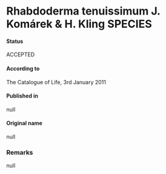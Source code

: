 # Rhabdoderma tenuissimum J. Komárek & H. Kling SPECIES

#### Status
ACCEPTED

#### According to
The Catalogue of Life, 3rd January 2011

#### Published in
null

#### Original name
null

### Remarks
null